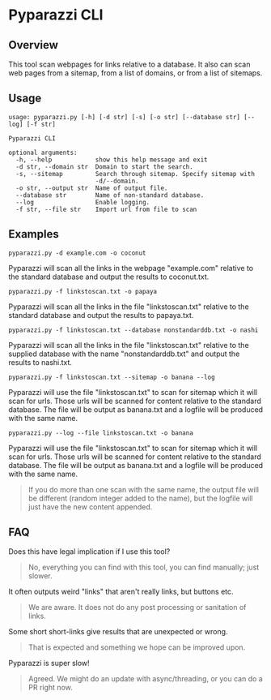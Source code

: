 # Pyparazzi CLI

## Overview

This tool scan webpages for links relative to a database. It also can scan web pages from a sitemap, from a list of domains, or from a list of sitemaps.

## Usage

```
usage: pyparazzi.py [-h] [-d str] [-s] [-o str] [--database str] [--log] [-f str]

Pyparazzi CLI

optional arguments:
  -h, --help            show this help message and exit
  -d str, --domain str  Domain to start the search.
  -s, --sitemap         Search through sitemap. Specify sitemap with
                        -d/--domain.
  -o str, --output str  Name of output file.
  --database str        Name of non-standard database.
  --log                 Enable logging.
  -f str, --file str    Import url from file to scan
```

## Examples

```
pyparazzi.py -d example.com -o coconut
```

Pyparazzi will scan all the links in the webpage "example.com" relative to the standard database and output the results to coconut.txt.

```
pyparazzi.py -f linkstoscan.txt -o papaya
```

Pyparazzi will scan all the links in the file "linkstoscan.txt" relative to the standard database and output the results to papaya.txt.

```
pyparazzi.py -f linkstoscan.txt --database nonstandarddb.txt -o nashi
```

Pyparazzi will scan all the links in the file "linkstoscan.txt" relative to the supplied database with the name "nonstandarddb.txt" and output the results to nashi.txt.

```
pyparazzi.py -f linkstoscan.txt --sitemap -o banana --log
```

Pyparazzi will use the file "linkstoscan.txt" to scan for sitemap which it will scan for urls. Those urls will be scanned for content relative to the standard database. The file will be output as banana.txt and a logfile will be produced with the same name.

```
pyparazzi.py --log --file linkstoscan.txt -o banana
```

Pyparazzi will use the file "linkstoscan.txt" to scan for sitemap which it will scan for urls. Those urls will be scanned for content relative to the standard database. The file will be output as banana.txt and a logfile will be produced with the same name.

> If you do more than one scan with the same name, the output file will be different (random integer added to the name), but the logfile will just have the new content appended.

## FAQ

Does this have legal implication if I use this tool?

> No, everything you can find with this tool, you can find manually; just slower.

It often outputs weird "links" that aren't really links, but buttons etc.

> We are aware. It does not do any post processing or sanitation of links.

Some short short-links give results that are unexpected or wrong.

> That is expected and something we hope can be improved upon.

Pyparazzi is super slow!

> Agreed. We might do an update with async/threading, or you can do a PR right now.